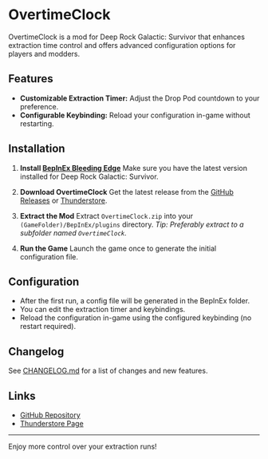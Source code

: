 # OvertimeClock

OvertimeClock is a mod for Deep Rock Galactic: Survivor that enhances extraction time control and offers advanced configuration options for players and modders.

## Features

- **Customizable Extraction Timer:** Adjust the Drop Pod countdown to your preference.
- **Configurable Keybinding:** Reload your configuration in-game without restarting.

## Installation

1. **Install [BepInEx Bleeding Edge](https://builds.bepinex.dev/projects/bepinex_be)**
   Make sure you have the latest version installed for Deep Rock Galactic: Survivor.

2. **Download OvertimeClock**
   Get the latest release from the [GitHub Releases](https://github.com/caioreix/OvertimeClock/releases) or [Thunderstore](https://thunderstore.io/c/deep-rock-galactic-survivor/p/Caioreix/OvertimeClock/).

3. **Extract the Mod**
   Extract `OvertimeClock.zip` into your `(GameFolder)/BepInEx/plugins` directory.
   _Tip: Preferably extract to a subfolder named `OvertimeClock`._

4. **Run the Game**
   Launch the game once to generate the initial configuration file.

## Configuration

- After the first run, a config file will be generated in the BepInEx folder.
- You can edit the extraction timer and keybindings.
- Reload the configuration in-game using the configured keybinding (no restart required).

## Changelog

See [CHANGELOG.md](CHANGELOG.md) for a list of changes and new features.

## Links

- [GitHub Repository](https://github.com/caioreix/OvertimeClock)
- [Thunderstore Page](https://thunderstore.io/c/deep-rock-galactic-survivor/p/Caioreix/OvertimeClock/)

---

Enjoy more control over your extraction runs!
